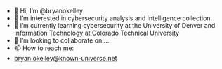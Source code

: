 - 👋 Hi, I’m @bryanokelley
- 👀 I’m interested in cybersecurity analysis and intelligence collection.
- 🌱 I’m currently learning cybersecurity at the University of Denver and Information Technology at Colorado Technical University
- 💞️ I’m looking to collaborate on ...
- 📫 How to reach me:
- bryan.okelley@known-universe.net

<!---
bryanokelley/bryanokelley is a ✨ special ✨ repository because its `README.md` (this file) appears on your GitHub profile.
You can click the Preview link to take a look at your changes.
--->
